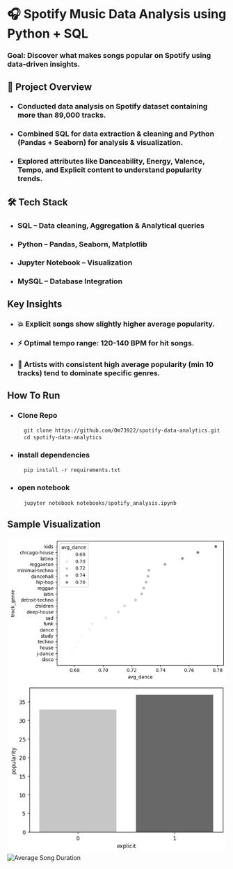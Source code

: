 # 🎧 Spotify Music Data Analysis using Python + SQL
### Goal: Discover what makes songs popular on Spotify using data-driven insights.

## 🧠 Project Overview 
- ### Conducted data analysis on Spotify dataset containing more than **89,000 tracks**.
- ### Combined SQL for data extraction & cleaning and Python **(Pandas + Seaborn)** for analysis & visualization.
- ### Explored attributes like **Danceability, Energy, Valence, Tempo, and Explicit content** to understand popularity trends.

## 🛠️ Tech Stack
- ### **SQL** – Data cleaning, Aggregation & Analytical queries
- ### **Python** – Pandas, Seaborn, Matplotlib
- ### **Jupyter Notebook** – Visualization
- ### **MySQL** – Database Integration

## Key Insights 
- ### 💥 Explicit songs show slightly higher average popularity.
- ### ⚡ Optimal tempo range: 120-140 BPM for hit songs.
- ### 👑 Artists with consistent high average popularity (min 10 tracks) tend to dominate specific genres.

## How To Run
- ### Clone Repo 
        git clone https://github.com/Om73922/spotify-data-analytics.git
        cd spotify-data-analytics

- ### install dependencies
        pip install -r requirements.txt

- ### open notebook
        jupyter notebook notebooks/spotify_analysis.ipynb

## Sample Visualization 
![Top Danceable Genres](visuals/danceable_genres.png)
![Explicit songs show slightly higher average popularity.](visuals/explicit_vs_notExplicit.png)
![Average Song Duration](visuals/song_duration.png)
